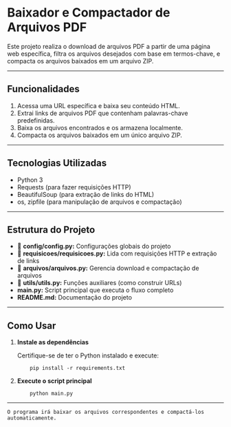 # Baixador e Compactador de Arquivos PDF

Este projeto realiza o download de arquivos PDF a partir de uma página web específica, filtra os arquivos desejados com base em termos-chave, e compacta os arquivos baixados em um arquivo ZIP.

---

## Funcionalidades

1. Acessa uma URL específica e baixa seu conteúdo HTML.
2. Extrai links de arquivos PDF que contenham palavras-chave predefinidas.
3. Baixa os arquivos encontrados e os armazena localmente.
4. Compacta os arquivos baixados em um único arquivo ZIP.

---

## Tecnologias Utilizadas

- Python 3
- Requests (para fazer requisições HTTP)
- BeautifulSoup (para extração de links do HTML)
- os, zipfile (para manipulação de arquivos e compactação)

---

## Estrutura do Projeto

- 📁 **config/config.py:** Configurações globais do projeto
- 📁 **requisicoes/requisicoes.py:** Lida com requisições HTTP e extração de links
- 📁 **arquivos/arquivos.py:** Gerencia download e compactação de arquivos
- 📁 **utils/utils.py:** Funções auxiliares (como construir URLs)
- **main.py:** Script principal que executa o fluxo completo
- **README.md:** Documentação do projeto

---

## Como Usar

1. **Instale as dependências**

    Certifique-se de ter o Python instalado e execute:

    ```
        pip install -r requirements.txt
    ```

2. **Execute o script principal**

    ```
        python main.py
    ```
---

`
    O programa irá baixar os arquivos correspondentes e compactá-los automaticamente.
`